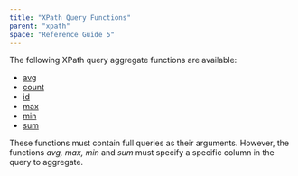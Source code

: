 ```yaml
---
title: "XPath Query Functions"
parent: "xpath"
space: "Reference Guide 5"
---
```



The following XPath query aggregate functions are available:

*   [avg](xpath-avg)
*   [count](xpath-count)
*   [id](xpath-id)
*   [max](xpath-max)
*   [min](xpath-min)
*   [sum](xpath-sum)

These functions must contain full queries as their arguments. However, the functions _avg, max, min_ and _sum_ must specify a specific column in the query to aggregate.
